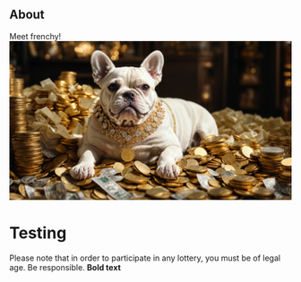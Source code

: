 ## About
Meet frenchy!
![Meet frenchy!](images/moneyDoug.png)

# Testing

Please note that in order to participate in any lottery, you must be of legal age. Be responsible. 
**Bold text**
